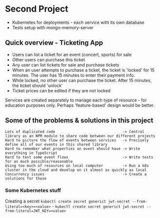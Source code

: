# Second Project

- Kubernetes for deployments - each service with its own database
- Tests setup with mongo-memory-server

## Quick overview - Ticketing App

- Users can list a ticket for an event (concert, sports) for sale
- Other users can purchase this ticket
- Any user can list tickets for sale and purchase tickets
- When an user attempts to purchase a ticket, the ticket is 'locked' for 15 minutes. The user has 15 minutes to enter their payment info.
- While locked, no other user can purchase the ticket. After 15 minutes, the ticket should 'unlock'
- Ticket prices can be edited if they are not locked

Services are created separately to manage each type of resource - for education purposes only. Perhaps 'feature-based' design would be better.

## Some of the problems & solutions in this project

```
Lots of duplicated code                               -> Central library as an NPM module to share code between our different projects
Hard to picture the flow of events between services   -> Precisely define all of our events in this shared library
Hard to remember what properties an event should have -> Write everything in TypeScript
Hard to test some event flows                         -> Write tests for as much possible/reasonable
Using too much of resources on local computer         -> Run a k8s cluster in the cloud and develop on it almost as quickly as local
Concurrency issues                                    -> Create a solutions for those
```

### Some Kubernetes stuff

Creating a secret `kubectl create secret generict jwt-secret --from-literal=<key>=<value>` - `kubectl create secret generict jwt-secret --from-literal=JWT_KEY=<value>`
